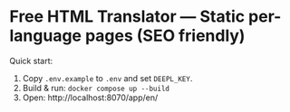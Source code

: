 # Free HTML Translator — Static per-language pages (SEO friendly)

Quick start:
1) Copy `.env.example` to `.env` and set `DEEPL_KEY`.
2) Build & run: `docker compose up --build`
3) Open: http://localhost:8070/app/en/
